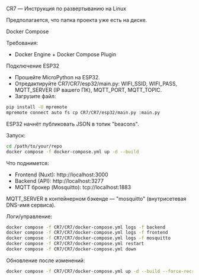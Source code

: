 CR7 — Инструкция по развертыванию на Linux

Предполагается, что папка проекта уже есть на диске.

Docker Compose 

Требования:
- Docker Engine + Docker Compose Plugin


Подключение ESP32

- Прошейте MicroPython на ESP32.
- Отредактируйте CR7/CR7/esp32/main.py: WIFI_SSID, WIFI_PASS, MQTT_SERVER (IP вашего ПК), MQTT_PORT, MQTT_TOPIC.
- Загрузите файл:
```bash
pip install -U mpremote
mpremote connect auto fs cp CR7/CR7/esp32/main.py :main.py
```
ESP32 начнёт публиковать JSON в топик "beacons".

Запуск:
```bash
cd /path/to/your/repo
docker compose -f docker-compose.yml up -d --build
```

Что поднимется:
- Frontend (Nuxt): http://localhost:3000
- Backend (API): http://localhost:3277
- MQTT брокер (Mosquitto): tcp://localhost:1883

MQTT_SERVER в контейнерном бэкенде — "mosquitto" (внутрисетевая DNS-имя сервиса).

Логи/управление:
```bash
docker compose -f CR7/CR7/docker-compose.yml logs -f backend
docker compose -f CR7/CR7/docker-compose.yml logs -f frontend
docker compose -f CR7/CR7/docker-compose.yml logs -f mosquitto
docker compose -f CR7/CR7/docker-compose.yml restart
docker compose -f CR7/CR7/docker-compose.yml down
```

Обновление после изменений:
```bash
docker compose -f CR7/CR7/docker-compose.yml up -d --build --force-recreate
```

